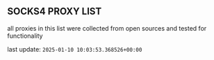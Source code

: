 ## SOCKS4 PROXY LIST

all proxies in this list were collected from open sources and tested for functionality

last update: `2025-01-10 10:03:53.368526+00:00`